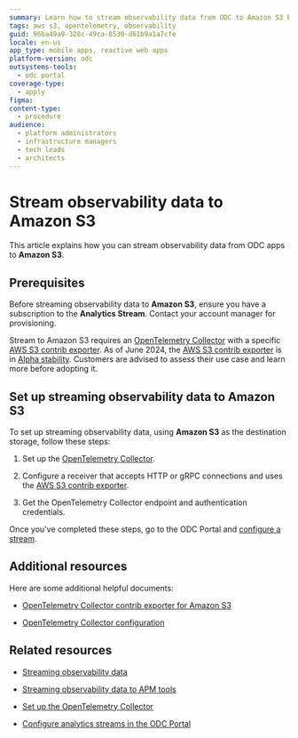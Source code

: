 ```yaml
---
summary: Learn how to stream observability data from ODC to Amazon S3 by setting up the OpenTelemetry Collector and configuring the log streaming service.
tags: aws s3, opentelemetry, observability
guid: 96ba49a9-328c-49ca-8530-d61b9a1a7cfe
locale: en-us
app_type: mobile apps, reactive web apps
platform-version: odc
outsystems-tools: 
  - odc portal
coverage-type:
  - apply 
figma: 
content-type: 
  - procedure
audience: 
  - platform administrators
  - infrastructure managers
  - tech leads
  - architects
---
```


# Stream observability data to Amazon S3

This article explains how you can stream observability data from ODC apps to **Amazon S3**.

## Prerequisites

Before streaming observability data to **Amazon S3**, ensure you have a subscription to the **Analytics Stream**. Contact your account manager for provisioning.

<div class="info" markdown="1">

Stream to Amazon S3 requires an [OpenTelemetry Collector](stream-app-analytics-opentelemetry.md) with a specific [AWS S3 contrib exporter](https://github.com/open-telemetry/opentelemetry-collector-contrib/tree/main/exporter/awss3exporter#aws-s3-exporter-for-opentelemetry-collector/). As of June 2024, the [AWS S3 contrib exporter](https://github.com/open-telemetry/opentelemetry-collector-contrib/tree/main/exporter/awss3exporter#aws-s3-exporter-for-opentelemetry-collector/) is in [Alpha stability](https://github.com/open-telemetry/opentelemetry-collector#alpha/). Customers are advised to assess their use case and learn more before adopting it.

</div>

## Set up streaming observability data to Amazon S3

To set up streaming observability data, using **Amazon S3** as the destination storage, follow these steps:

1. Set up the [OpenTelemetry Collector](stream-app-analytics-opentelemetry.md).

1. Configure a receiver that accepts HTTP or gRPC connections and uses the [AWS S3 contrib exporter](https://github.com/open-telemetry/opentelemetry-collector-contrib/tree/main/exporter/awss3exporter#aws-s3-exporter-for-opentelemetry-collector/).

1. Get the OpenTelemetry Collector endpoint and authentication credentials.

Once you've completed these steps, go to the ODC Portal and [configure a stream](stream-app-analytics-configure.md).

## Additional resources

Here are some additional helpful documents:

* [OpenTelemetry Collector contrib exporter for Amazon S3](https://github.com/open-telemetry/opentelemetry-collector-contrib/tree/main/exporter/awss3exporter#aws-s3-exporter-for-opentelemetry-collector/)

* [OpenTelemetry Collector configuration](https://opentelemetry.io/docs/collector/configuration/)

## Related resources

* [Streaming observability data](stream-app-analytics-overview.md)

* [Streaming observability data to APM tools](stream-app-analytics-apm.md)

* [Set up the OpenTelemetry Collector](stream-app-analytics-opentelemetry.md)

* [Configure analytics streams in the ODC Portal](stream-app-analytics-configure.md)
